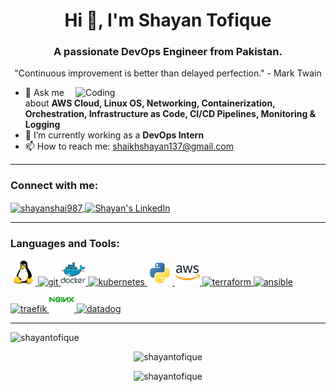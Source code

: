 <!-- Header -->
<h1 align="center">Hi 👋, I'm Shayan Tofique</h1>
<h3 align="center">A passionate DevOps Engineer from Pakistan.</h3>
<p align="center">"Continuous improvement is better than delayed perfection." - Mark Twain</p>

<!-- Profile Views -->
<p align="left"> 
  <img align="right" alt="Coding" width="400" src="https://cdn.dribbble.com/users/2131993/screenshots/4948736/thoughtworks-gif_dribbble.gif">
</p>

<!-- About Me -->
- 💬 Ask me about **AWS Cloud, Linux OS, Networking, Containerization, Orchestration, Infrastructure as Code, CI/CD Pipelines, Monitoring & Logging**
- 🌱 I’m currently working as a **DevOps Intern**
- 📫 How to reach me: [shaikhshayan137@gmail.com](mailto:shaikhshayan137@gmail.com)

<hr>

<!-- Connect with Me -->
<h3 align="left">Connect with me:</h3>
<p align="left">
  <a href="https://twitter.com/shayanshai987" target="blank">
    <img align="center" src="https://raw.githubusercontent.com/rahuldkjain/github-profile-readme-generator/master/src/images/icons/Social/twitter.svg" alt="shayanshai987" height="30" width="40" />
  </a>
  <a href="https://www.linkedin.com/in/shayan-tofique-374457294/" target="blank">
    <img align="center" src="https://raw.githubusercontent.com/rahuldkjain/github-profile-readme-generator/master/src/images/icons/Social/linked-in-alt.svg" alt="Shayan's LinkedIn" height="30" width="40" />
  </a>
</p>

<hr>

<!-- Languages and Tools -->
<h3 align="left">Languages and Tools:</h3>
<p align="left">
  <a href="https://www.linux.org/" target="_blank" rel="noreferrer">
    <img src="https://raw.githubusercontent.com/devicons/devicon/master/icons/linux/linux-original.svg" alt="linux" width="40" height="40"/>
  </a>
  <a href="https://git-scm.com/" target="_blank" rel="noreferrer">
    <img src="https://www.vectorlogo.zone/logos/git-scm/git-scm-icon.svg" alt="git" width="40" height="40"/>
  </a>
  <a href="https://www.docker.com/" target="_blank" rel="noreferrer">
    <img src="https://raw.githubusercontent.com/devicons/devicon/master/icons/docker/docker-original-wordmark.svg" alt="docker" width="40" height="40"/>
  </a>
  <a href="https://kubernetes.io" target="_blank" rel="noreferrer">
    <img src="https://www.vectorlogo.zone/logos/kubernetes/kubernetes-icon.svg" alt="kubernetes" width="40" height="40"/>
  </a>
  <a href="https://www.python.org" target="_blank" rel="noreferrer">
    <img src="https://raw.githubusercontent.com/devicons/devicon/master/icons/python/python-original.svg" alt="python" width="40" height="40"/>
  </a>
  <a href="https://aws.amazon.com/" target="_blank" rel="noreferrer">
    <img src="https://raw.githubusercontent.com/devicons/devicon/master/icons/amazonwebservices/amazonwebservices-original-wordmark.svg" alt="aws" width="40" height="40"/>
  </a>
  <a href="https://www.terraform.io/" target="_blank" rel="noreferrer">
    <img src="https://www.vectorlogo.zone/logos/terraformio/terraformio-icon.svg" alt="terraform" width="40" height="40"/>
  </a>
  <a href="https://www.ansible.com/" target="_blank" rel="noreferrer">
    <img src="https://www.vectorlogo.zone/logos/ansible/ansible-icon.svg" alt="ansible" width="40" height="40"/>
  </a>
  <a href="https://traefik.io/" target="_blank" rel="noreferrer">
    <img src="https://www.vectorlogo.zone/logos/traefikio/traefikio-icon.svg" alt="traefik" width="40" height="40"/>
  </a>
  <a href="https://www.nginx.com/" target="_blank" rel="noreferrer">
    <img src="https://raw.githubusercontent.com/devicons/devicon/master/icons/nginx/nginx-original.svg" alt="nginx" width="40" height="40"/>
  </a>
  <a href="https://www.datadoghq.com/" target="_blank" rel="noreferrer">
    <img src="https://www.vectorlogo.zone/logos/datadoghq/datadoghq-icon.svg" alt="datadog" width="40" height="40"/>
  </a>
</p>

<hr>

<!-- GitHub Stats -->
<p>
  <img align="left" src="https://github-readme-stats.vercel.app/api/top-langs?username=shayantofique&show_icons=true&locale=en&layout=compact" alt="shayantofique" />
</p>
<p>&nbsp;</p>
<p align="center">
  <img src="https://github-readme-stats.vercel.app/api?username=shayantofique&show_icons=true&locale=en" alt="shayantofique" />
</p>

<!-- GitHub Streak Stats -->
<p align="center">
  <img src="https://github-readme-streak-stats.herokuapp.com/?user=shayantofique&" alt="shayantofique" />
</p>
